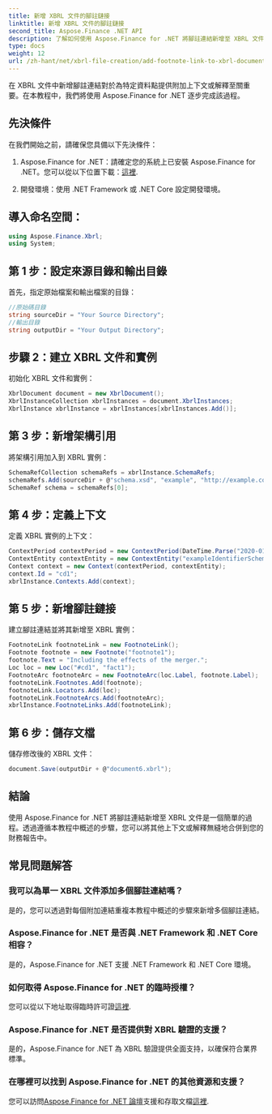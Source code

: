 ```yaml
---
title: 新增 XBRL 文件的腳註鏈接
linktitle: 新增 XBRL 文件的腳註鏈接
second_title: Aspose.Finance .NET API
description: 了解如何使用 Aspose.Finance for .NET 將腳註連結新增至 XBRL 文件。輕鬆透過附加背景增強財務報告。
type: docs
weight: 12
url: /zh-hant/net/xbrl-file-creation/add-footnote-link-to-xbrl-document/
---
```

在 XBRL 文件中新增腳註連結對於為特定資料點提供附加上下文或解釋至關重要。在本教程中，我們將使用 Aspose.Finance for .NET 逐步完成該過程。
## 先決條件
在我們開始之前，請確保您具備以下先決條件：
1.  Aspose.Finance for .NET：請確定您的系統上已安裝 Aspose.Finance for .NET。您可以從以下位置下載：[這裡](https://releases.aspose.com/finance/net/).
  
2. 開發環境：使用 .NET Framework 或 .NET Core 設定開發環境。
## 導入命名空間：
```csharp
using Aspose.Finance.Xbrl;
using System;
```
## 第 1 步：設定來源目錄和輸出目錄
首先，指定原始檔案和輸出檔案的目錄：
```csharp
//原始碼目錄
string sourceDir = "Your Source Directory";
//輸出目錄
string outputDir = "Your Output Directory";
```
## 步驟 2：建立 XBRL 文件和實例
初始化 XBRL 文件和實例：
```csharp
XbrlDocument document = new XbrlDocument();
XbrlInstanceCollection xbrlInstances = document.XbrlInstances;
XbrlInstance xbrlInstance = xbrlInstances[xbrlInstances.Add()];
```
## 第 3 步：新增架構引用
將架構引用加入到 XBRL 實例：
```csharp
SchemaRefCollection schemaRefs = xbrlInstance.SchemaRefs;
schemaRefs.Add(sourceDir + @"schema.xsd", "example", "http://example.com/xbrl/taxonomy");
SchemaRef schema = schemaRefs[0];
```
## 第 4 步：定義上下文
定義 XBRL 實例的上下文：
```csharp
ContextPeriod contextPeriod = new ContextPeriod(DateTime.Parse("2020-01-01"), DateTime.Parse("2020-02-10"));
ContextEntity contextEntity = new ContextEntity("exampleIdentifierScheme", "exampleIdentifier");
Context context = new Context(contextPeriod, contextEntity);
context.Id = "cd1";
xbrlInstance.Contexts.Add(context);
```
## 第 5 步：新增腳註鏈接
建立腳註連結並將其新增至 XBRL 實例：
```csharp
FootnoteLink footnoteLink = new FootnoteLink();
Footnote footnote = new Footnote("footnote1");
footnote.Text = "Including the effects of the merger.";
Loc loc = new Loc("#cd1", "fact1");
FootnoteArc footnoteArc = new FootnoteArc(loc.Label, footnote.Label);
footnoteLink.Footnotes.Add(footnote);
footnoteLink.Locators.Add(loc);
footnoteLink.FootnoteArcs.Add(footnoteArc);
xbrlInstance.FootnoteLinks.Add(footnoteLink);
```
## 第 6 步：儲存文檔
儲存修改後的 XBRL 文件：
```csharp
document.Save(outputDir + @"document6.xbrl");
```

## 結論
使用 Aspose.Finance for .NET 將腳註連結新增至 XBRL 文件是一個簡單的過程。透過遵循本教程中概述的步驟，您可以將其他上下文或解釋無縫地合併到您的財務報告中。
## 常見問題解答
### 我可以為單一 XBRL 文件添加多個腳註連結嗎？
是的，您可以透過對每個附加連結重複本教程中概述的步驟來新增多個腳註連結。
### Aspose.Finance for .NET 是否與 .NET Framework 和 .NET Core 相容？
是的，Aspose.Finance for .NET 支援 .NET Framework 和 .NET Core 環境。
### 如何取得 Aspose.Finance for .NET 的臨時授權？
您可以從以下地址取得臨時許可證[這裡](https://purchase.aspose.com/temporary-license/).
### Aspose.Finance for .NET 是否提供對 XBRL 驗證的支援？
是的，Aspose.Finance for .NET 為 XBRL 驗證提供全面支持，以確保符合業界標準。
### 在哪裡可以找到 Aspose.Finance for .NET 的其他資源和支援？
您可以訪問[Aspose.Finance for .NET 論壇](https://forum.aspose.com/c/finance/43)支援和存取文檔[這裡](https://reference.aspose.com/finance/net/).
